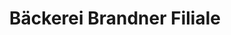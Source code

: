 ---
title: "Bäckerei Brandner Filiale"
url: /ostermiething/baeckerei-brandner-filiale/
shop: Bäckerei
---